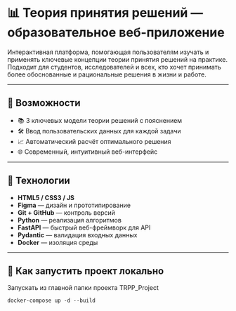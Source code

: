 # 📊 Теория принятия решений — образовательное веб-приложение

Интерактивная платформа, помогающая пользователям изучать и применять ключевые концепции теории принятия решений на практике. Подходит для студентов, исследователей и всех, кто хочет принимать более обоснованные и рациональные решения в жизни и работе.

---

## 🧠 Возможности

- 📚 3 ключевых модели теории решений с пояснением  
- 🛠 Ввод пользовательских данных для каждой задачи  
- 📈 Автоматический расчёт оптимального решения   
- 🌐 Современный, интуитивный веб-интерфейс  

---

## 🧱 Технологии

- **HTML5 / CSS3 / JS**
- **Figma** — дизайн и прототипирование
- **Git + GitHub** — контроль версий
- **Python** — реализация алгоритмов
- **FastAPI** — быстрый веб-фреймворк для API
- **Pydantic** — валидация входных данных
- **Docker** — изоляция среды
---

## 🚀 Как запустить проект локально

Запускать из главной папки проекта TRPP_Project
```
docker-compose up -d --build 
```
